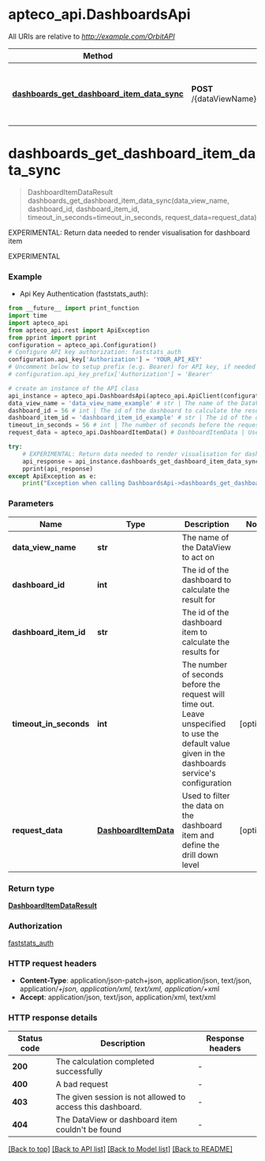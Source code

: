 # apteco_api.DashboardsApi

All URIs are relative to *http://example.com/OrbitAPI*

Method | HTTP request | Description
------------- | ------------- | -------------
[**dashboards_get_dashboard_item_data_sync**](DashboardsApi.md#dashboards_get_dashboard_item_data_sync) | **POST** /{dataViewName}/Dashboards/{dashboardId}/Items/{dashboardItemId}/CalculateSync | EXPERIMENTAL: Return data needed to render visualisation for dashboard item


# **dashboards_get_dashboard_item_data_sync**
> DashboardItemDataResult dashboards_get_dashboard_item_data_sync(data_view_name, dashboard_id, dashboard_item_id, timeout_in_seconds=timeout_in_seconds, request_data=request_data)

EXPERIMENTAL: Return data needed to render visualisation for dashboard item

EXPERIMENTAL

### Example

* Api Key Authentication (faststats_auth):
```python
from __future__ import print_function
import time
import apteco_api
from apteco_api.rest import ApiException
from pprint import pprint
configuration = apteco_api.Configuration()
# Configure API key authorization: faststats_auth
configuration.api_key['Authorization'] = 'YOUR_API_KEY'
# Uncomment below to setup prefix (e.g. Bearer) for API key, if needed
# configuration.api_key_prefix['Authorization'] = 'Bearer'

# create an instance of the API class
api_instance = apteco_api.DashboardsApi(apteco_api.ApiClient(configuration))
data_view_name = 'data_view_name_example' # str | The name of the DataView to act on
dashboard_id = 56 # int | The id of the dashboard to calculate the result for
dashboard_item_id = 'dashboard_item_id_example' # str | The id of the dashboard item to calculate the results for
timeout_in_seconds = 56 # int | The number of seconds before the request will time out. Leave unspecified to use the default value given in the dashboards service's configuration (optional)
request_data = apteco_api.DashboardItemData() # DashboardItemData | Used to filter the data on the dashboard item and define the drill down level (optional)

try:
    # EXPERIMENTAL: Return data needed to render visualisation for dashboard item
    api_response = api_instance.dashboards_get_dashboard_item_data_sync(data_view_name, dashboard_id, dashboard_item_id, timeout_in_seconds=timeout_in_seconds, request_data=request_data)
    pprint(api_response)
except ApiException as e:
    print("Exception when calling DashboardsApi->dashboards_get_dashboard_item_data_sync: %s\n" % e)
```

### Parameters

Name | Type | Description  | Notes
------------- | ------------- | ------------- | -------------
 **data_view_name** | **str**| The name of the DataView to act on | 
 **dashboard_id** | **int**| The id of the dashboard to calculate the result for | 
 **dashboard_item_id** | **str**| The id of the dashboard item to calculate the results for | 
 **timeout_in_seconds** | **int**| The number of seconds before the request will time out. Leave unspecified to use the default value given in the dashboards service&#39;s configuration | [optional] 
 **request_data** | [**DashboardItemData**](DashboardItemData.md)| Used to filter the data on the dashboard item and define the drill down level | [optional] 

### Return type

[**DashboardItemDataResult**](DashboardItemDataResult.md)

### Authorization

[faststats_auth](../README.md#faststats_auth)

### HTTP request headers

 - **Content-Type**: application/json-patch+json, application/json, text/json, application/*+json, application/xml, text/xml, application/*+xml
 - **Accept**: application/json, text/json, application/xml, text/xml

### HTTP response details
| Status code | Description | Response headers |
|-------------|-------------|------------------|
**200** | The calculation completed successfully |  -  |
**400** | A bad request |  -  |
**403** | The given session is not allowed to access this dashboard. |  -  |
**404** | The DataView or dashboard item couldn&#39;t be found |  -  |

[[Back to top]](#) [[Back to API list]](../README.md#documentation-for-api-endpoints) [[Back to Model list]](../README.md#documentation-for-models) [[Back to README]](../README.md)


